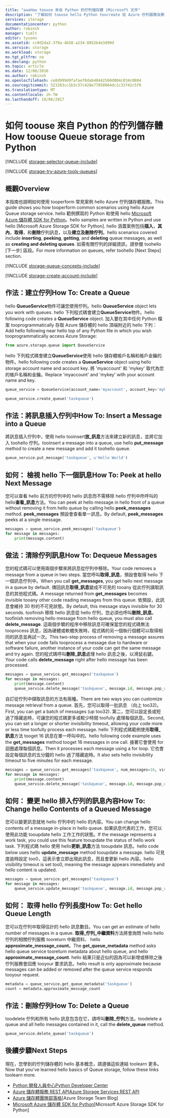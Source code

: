 ```yaml
---
title: "aaaHow toouse 來自 Python 的佇列儲存體 |Microsoft 文件"
description: "了解如何 toouse hello Python toocreate 從 Azure 佇列服務及刪除佇列，並插入、 取得，和刪除訊息。"
services: storage
documentationcenter: python
author: robinsh
manager: timlt
editor: tysonn
ms.assetid: cc0d2da2-379a-4b58-a234-8852b4e3d99d
ms.service: storage
ms.workload: storage
ms.tgt_pltfrm: na
ms.devlang: python
ms.topic: article
ms.date: 12/08/2016
ms.author: robinsh
ms.openlocfilehash: ce8d999d9fafaef0dab48442560d004c034c0804
ms.sourcegitcommit: 523283cc1b3c37c428e77850964dc1c33742c5f0
ms.translationtype: MT
ms.contentlocale: zh-TW
ms.lasthandoff: 10/06/2017
---
```

# <a name="how-toouse-queue-storage-from-python"></a><span data-ttu-id="76cdb-103">如何 toouse 來自 Python 的佇列儲存體</span><span class="sxs-lookup"><span data-stu-id="76cdb-103">How toouse Queue storage from Python</span></span>
[!INCLUDE [storage-selector-queue-include](../../includes/storage-selector-queue-include.md)]

[!INCLUDE [storage-try-azure-tools-queues](../../includes/storage-try-azure-tools-queues.md)]

## <a name="overview"></a><span data-ttu-id="76cdb-104">概觀</span><span class="sxs-lookup"><span data-stu-id="76cdb-104">Overview</span></span>
<span data-ttu-id="76cdb-105">本指南也說明如何使用 tooperform 常見案例 hello Azure 佇列儲存體服務。</span><span class="sxs-lookup"><span data-stu-id="76cdb-105">This guide shows you how tooperform common scenarios using hello Azure Queue storage service.</span></span> <span data-ttu-id="76cdb-106">hello 範例撰寫的 Python 和使用 hello [Microsoft Azure 儲存體 SDK for Python]。</span><span class="sxs-lookup"><span data-stu-id="76cdb-106">hello samples are written in Python and use hello [Microsoft Azure Storage SDK for Python].</span></span> <span data-ttu-id="76cdb-107">hello 涵蓋案例包括**插入**，**其內**，**取得**，和**刪除**佇列訊息，以及**建立及刪除佇列**。</span><span class="sxs-lookup"><span data-stu-id="76cdb-107">hello scenarios covered include **inserting**, **peeking**, **getting**, and **deleting** queue messages, as well as **creating and deleting queues**.</span></span> <span data-ttu-id="76cdb-108">如需有關佇列的詳細資訊，請參閱 toohello [下一步] 區段。</span><span class="sxs-lookup"><span data-stu-id="76cdb-108">For more information on queues, refer toohello [Next Steps] section.</span></span>

[!INCLUDE [storage-queue-concepts-include](../../includes/storage-queue-concepts-include.md)]

[!INCLUDE [storage-create-account-include](../../includes/storage-create-account-include.md)]

## <a name="how-to-create-a-queue"></a><span data-ttu-id="76cdb-109">作法：建立佇列</span><span class="sxs-lookup"><span data-stu-id="76cdb-109">How To: Create a Queue</span></span>
<span data-ttu-id="76cdb-110">hello **QueueService**物件可讓您使用佇列。</span><span class="sxs-lookup"><span data-stu-id="76cdb-110">hello **QueueService** object lets you work with queues.</span></span> <span data-ttu-id="76cdb-111">hello 下列程式碼會建立**QueueService**物件。</span><span class="sxs-lookup"><span data-stu-id="76cdb-111">hello following code creates a **QueueService** object.</span></span> <span data-ttu-id="76cdb-112">加入要在其中任何 Python 檔案 tooprogrammatically 存取 Azure 儲存體的 hello 頂端附近的 hello 下列：</span><span class="sxs-lookup"><span data-stu-id="76cdb-112">Add hello following near hello top of any Python file in which you wish tooprogrammatically access Azure Storage:</span></span>

```python
from azure.storage.queue import QueueService
```

<span data-ttu-id="76cdb-113">hello 下列程式碼會建立**QueueService**使用 hello 儲存體帳戶名稱和帳戶金鑰的物件。</span><span class="sxs-lookup"><span data-stu-id="76cdb-113">hello following code creates a **QueueService** object using hello storage account name and account key.</span></span> <span data-ttu-id="76cdb-114">將 'myaccount' 和 'mykey' 取代為您的帳戶名稱和金鑰。</span><span class="sxs-lookup"><span data-stu-id="76cdb-114">Replace 'myaccount' and 'mykey' with your account name and key.</span></span>

```python
queue_service = QueueService(account_name='myaccount', account_key='mykey')

queue_service.create_queue('taskqueue')
```

## <a name="how-to-insert-a-message-into-a-queue"></a><span data-ttu-id="76cdb-115">作法：將訊息插入佇列中</span><span class="sxs-lookup"><span data-stu-id="76cdb-115">How To: Insert a Message into a Queue</span></span>
<span data-ttu-id="76cdb-116">將訊息插入佇列中，使用 hello tooinsert**放\_訊息**方法來建立新的訊息，並將它加入 toohello 佇列。</span><span class="sxs-lookup"><span data-stu-id="76cdb-116">tooinsert a message into a queue, use hello **put\_message** method to create a new message and add it toohello queue.</span></span>

```python
queue_service.put_message('taskqueue', u'Hello World')
```

## <a name="how-to-peek-at-hello-next-message"></a><span data-ttu-id="76cdb-117">如何： 檢視 hello 下一個訊息</span><span class="sxs-lookup"><span data-stu-id="76cdb-117">How To: Peek at hello Next Message</span></span>
<span data-ttu-id="76cdb-118">您可以查看 hello 前方的佇列中的 hello 訊息而不需移除 hello 佇列中所呼叫的 hello**查看\_訊息**方法。</span><span class="sxs-lookup"><span data-stu-id="76cdb-118">You can peek at hello message in hello front of a queue without removing it from hello queue by calling hello **peek\_messages** method.</span></span> <span data-ttu-id="76cdb-119">**peek\_messages** 預設會查看單一訊息。</span><span class="sxs-lookup"><span data-stu-id="76cdb-119">By default, **peek\_messages** peeks at a single message.</span></span>

```python
messages = queue_service.peek_messages('taskqueue')
for message in messages:
    print(message.content)
```

## <a name="how-to-dequeue-messages"></a><span data-ttu-id="76cdb-120">做法：清除佇列訊息</span><span class="sxs-lookup"><span data-stu-id="76cdb-120">How To: Dequeue Messages</span></span>
<span data-ttu-id="76cdb-121">您的程式碼可以使用兩個步驟來將訊息從佇列中移除。</span><span class="sxs-lookup"><span data-stu-id="76cdb-121">Your code removes a message from a queue in two steps.</span></span> <span data-ttu-id="76cdb-122">當您呼叫**取得\_訊息**，預設會取得 hello 下一個訊息佇列中。</span><span class="sxs-lookup"><span data-stu-id="76cdb-122">When you call **get\_messages**, you get hello next message in a queue by default.</span></span> <span data-ttu-id="76cdb-123">傳回訊息**取得\_訊息**變成不可見的 tooany 從此佇列讀取訊息的其他程式碼。</span><span class="sxs-lookup"><span data-stu-id="76cdb-123">A message returned from **get\_messages** becomes invisible tooany other code reading messages from this queue.</span></span> <span data-ttu-id="76cdb-124">依預設，此訊息會維持 30 秒的不可見狀態。</span><span class="sxs-lookup"><span data-stu-id="76cdb-124">By default, this message stays invisible for 30 seconds.</span></span> <span data-ttu-id="76cdb-125">toofinish 移除 hello 訊息從 hello 佇列，您必須也呼叫**刪除\_訊息**。</span><span class="sxs-lookup"><span data-stu-id="76cdb-125">toofinish removing hello message from hello queue, you must also call **delete\_message**.</span></span> <span data-ttu-id="76cdb-126">這兩個步驟的程序中移除訊息可確保當您的程式碼無法 tooprocess 訊息，因為硬體或軟體失敗時，程式碼的另一個執行個體可以取得相同的訊息並再試一次。</span><span class="sxs-lookup"><span data-stu-id="76cdb-126">This two-step process of removing a message assures that when your code fails tooprocess a message due to hardware or software failure, another instance of your code can get the same message and try again.</span></span> <span data-ttu-id="76cdb-127">您的程式碼呼叫**刪除\_訊息**處理 hello 訊息之後，以滑鼠右鍵。</span><span class="sxs-lookup"><span data-stu-id="76cdb-127">Your code calls **delete\_message** right after hello message has been processed.</span></span>

```python
messages = queue_service.get_messages('taskqueue')
for message in messages:
    print(message.content)
    queue_service.delete_message('taskqueue', message.id, message.pop_receipt)
```

<span data-ttu-id="76cdb-128">自訂從佇列中擷取訊息的方法有兩種。</span><span class="sxs-lookup"><span data-stu-id="76cdb-128">There are two ways you can customize message retrieval from a queue.</span></span>
<span data-ttu-id="76cdb-129">首先，您可以取得一批訊息 （向上 too32)。</span><span class="sxs-lookup"><span data-stu-id="76cdb-129">First, you can get a batch of messages (up too32).</span></span> <span data-ttu-id="76cdb-130">第二，您可以設定長或短過了隱藏逾時，可讓您的程式碼更多或較少時間 toofully 處理每個訊息。</span><span class="sxs-lookup"><span data-stu-id="76cdb-130">Second, you can set a longer or shorter invisibility timeout, allowing your code more or less time toofully process each message.</span></span> <span data-ttu-id="76cdb-131">hello 下列程式碼範例使用**取得\_訊息**方法 tooget 16 訊息在單一呼叫中的。</span><span class="sxs-lookup"><span data-stu-id="76cdb-131">hello following code example uses the **get\_messages** method tooget 16 messages in one call.</span></span> <span data-ttu-id="76cdb-132">接著它會使用 for 迴圈處理每個訊息。</span><span class="sxs-lookup"><span data-stu-id="76cdb-132">Then it processes each message using a for loop.</span></span> <span data-ttu-id="76cdb-133">它也會設定每個訊息的五分鐘的 hello 過了隱藏逾時。</span><span class="sxs-lookup"><span data-stu-id="76cdb-133">It also sets hello invisibility timeout to five minutes for each message.</span></span>

```python
messages = queue_service.get_messages('taskqueue', num_messages=16, visibility_timeout=5*60)
for message in messages:
    print(message.content)
    queue_service.delete_message('taskqueue', message.id, message.pop_receipt)        
```

## <a name="how-to-change-hello-contents-of-a-queued-message"></a><span data-ttu-id="76cdb-134">如何： 變更 hello 排入佇列的訊息內容</span><span class="sxs-lookup"><span data-stu-id="76cdb-134">How To: Change hello Contents of a Queued Message</span></span>
<span data-ttu-id="76cdb-135">您可以變更訊息就地 hello 佇列中的 hello 的內容。</span><span class="sxs-lookup"><span data-stu-id="76cdb-135">You can change hello contents of a message in-place in hello queue.</span></span> <span data-ttu-id="76cdb-136">如果訊息代表的工作，您可以使用此功能 tooupdate hello 工作工作的狀態。</span><span class="sxs-lookup"><span data-stu-id="76cdb-136">If the message represents a work task, you could use this feature tooupdate the status of hello work task.</span></span> <span data-ttu-id="76cdb-137">下列程式碼 hello 使用 hello**更新\_訊息**方法 tooupdate 訊息。</span><span class="sxs-lookup"><span data-stu-id="76cdb-137">hello code below uses hello **update\_message** method tooupdate a message.</span></span> <span data-ttu-id="76cdb-138">hello 可見度逾時設定 too0，這表示會立即出現此訊息，而且會更新 hello 內容。</span><span class="sxs-lookup"><span data-stu-id="76cdb-138">hello visibility timeout is set too0, meaning the message appears immediately and hello content is updated.</span></span>

```python
messages = queue_service.get_messages('taskqueue')
for message in messages:
    queue_service.update_message('taskqueue', message.id, message.pop_receipt, 0, u'Hello World Again')
```

## <a name="how-to-get-hello-queue-length"></a><span data-ttu-id="76cdb-139">如何： 取得 hello 佇列長度</span><span class="sxs-lookup"><span data-stu-id="76cdb-139">How To: Get hello Queue Length</span></span>
<span data-ttu-id="76cdb-140">您可以在佇列中取得估計的 hello 訊息數目。</span><span class="sxs-lookup"><span data-stu-id="76cdb-140">You can get an estimate of hello number of messages in a queue.</span></span> <span data-ttu-id="76cdb-141">**取得\_佇列\_中繼資料**方法將會詢問 hello hello 佇列的相關佇列服務 tooreturn 中繼資料、 hello **approximate_message_count**。</span><span class="sxs-lookup"><span data-stu-id="76cdb-141">The **get\_queue\_metadata** method asks hello queue service tooreturn metadata about hello queue, and hello **approximate_message_count**.</span></span> <span data-ttu-id="76cdb-142">hello 結果只是近似的因為可以新增或移除之後佇列服務會回應 tooyour 要求訊息。</span><span class="sxs-lookup"><span data-stu-id="76cdb-142">hello result is only approximate because messages can be added or removed after the queue service responds tooyour request.</span></span>

```python
metadata = queue_service.get_queue_metadata('taskqueue')
count = metadata.approximate_message_count
```

## <a name="how-to-delete-a-queue"></a><span data-ttu-id="76cdb-143">作法：刪除佇列</span><span class="sxs-lookup"><span data-stu-id="76cdb-143">How To: Delete a Queue</span></span>
<span data-ttu-id="76cdb-144">toodelete 佇列和所有 hello 訊息包含在它，請呼叫**刪除\_佇列**方法。</span><span class="sxs-lookup"><span data-stu-id="76cdb-144">toodelete a queue and all hello messages contained in it, call the **delete\_queue** method.</span></span>

```python
queue_service.delete_queue('taskqueue')
```

## <a name="next-steps"></a><span data-ttu-id="76cdb-145">後續步驟</span><span class="sxs-lookup"><span data-stu-id="76cdb-145">Next Steps</span></span>
<span data-ttu-id="76cdb-146">現在，您學到的佇列儲存體的 hello 基本概念，請遵循這些連結 toolearn 更多。</span><span class="sxs-lookup"><span data-stu-id="76cdb-146">Now that you've learned hello basics of Queue storage, follow these links toolearn more.</span></span>

* [<span data-ttu-id="76cdb-147">Python 開發人員中心</span><span class="sxs-lookup"><span data-stu-id="76cdb-147">Python Developer Center</span></span>](/develop/python/)
* [<span data-ttu-id="76cdb-148">Azure 儲存體服務 REST API</span><span class="sxs-lookup"><span data-stu-id="76cdb-148">Azure Storage Services REST API</span></span>](http://msdn.microsoft.com/library/azure/dd179355)
* <span data-ttu-id="76cdb-149">[Azure 儲存體團隊部落格]</span><span class="sxs-lookup"><span data-stu-id="76cdb-149">[Azure Storage Team Blog]</span></span>
* <span data-ttu-id="76cdb-150">[Microsoft Azure 儲存體 SDK for Python]</span><span class="sxs-lookup"><span data-stu-id="76cdb-150">[Microsoft Azure Storage SDK for Python]</span></span>

[Azure 儲存體團隊部落格]: http://blogs.msdn.com/b/windowsazurestorage/
[Microsoft Azure 儲存體 SDK for Python]: https://github.com/Azure/azure-storage-python